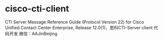 # cisco-cti-client
CTI Server Message Reference Guide (Protocol Version 22) for Cisco Unified Contact Center Enterprise, Release 12.0(1)，思科CTI-Server client 代码开发
微信：AAJinBeijing
